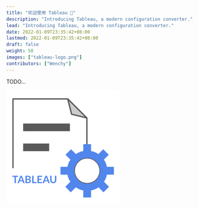 ```yaml
---
title: "欢迎使用 Tableau 👋"
description: "Introducing Tableau, a modern configuration converter."
lead: "Introducing Tableau, a modern configuration converter."
date: 2022-01-09T23:35:42+08:00
lastmod: 2022-01-09T23:35:42+08:00
draft: false
weight: 50
images: ["tableau-logo.png"]
contributors: ["Wenchy"]
---
```


TODO...

![Image](tableau-logo.png "Tableau logo, 2022 — Wenchy")
